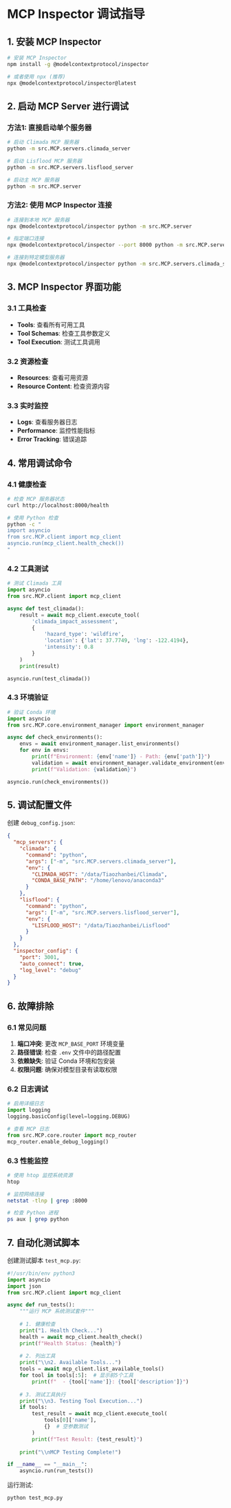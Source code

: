# MCP Inspector 调试指导

## 1. 安装 MCP Inspector

```bash
# 安装 MCP Inspector
npm install -g @modelcontextprotocol/inspector

# 或者使用 npx (推荐)
npx @modelcontextprotocol/inspector@latest
```

## 2. 启动 MCP Server 进行调试

### 方法1: 直接启动单个服务器
```bash
# 启动 Climada MCP 服务器
python -m src.MCP.servers.climada_server

# 启动 Lisflood MCP 服务器  
python -m src.MCP.servers.lisflood_server

# 启动主 MCP 服务器
python -m src.MCP.server
```

### 方法2: 使用 MCP Inspector 连接
```bash
# 连接到本地 MCP 服务器
npx @modelcontextprotocol/inspector python -m src.MCP.server

# 指定端口连接
npx @modelcontextprotocol/inspector --port 8000 python -m src.MCP.server

# 连接到特定模型服务器
npx @modelcontextprotocol/inspector python -m src.MCP.servers.climada_server
```

## 3. MCP Inspector 界面功能

### 3.1 工具检查
- **Tools**: 查看所有可用工具
- **Tool Schemas**: 检查工具参数定义
- **Tool Execution**: 测试工具调用

### 3.2 资源检查  
- **Resources**: 查看可用资源
- **Resource Content**: 检查资源内容

### 3.3 实时监控
- **Logs**: 查看服务器日志
- **Performance**: 监控性能指标
- **Error Tracking**: 错误追踪

## 4. 常用调试命令

### 4.1 健康检查
```bash
# 检查 MCP 服务器状态
curl http://localhost:8000/health

# 使用 Python 检查
python -c "
import asyncio
from src.MCP.client import mcp_client
asyncio.run(mcp_client.health_check())
"
```

### 4.2 工具测试
```python
# 测试 Climada 工具
import asyncio
from src.MCP.client import mcp_client

async def test_climada():
    result = await mcp_client.execute_tool(
        'climada_impact_assessment',
        {
            'hazard_type': 'wildfire',
            'location': {'lat': 37.7749, 'lng': -122.4194},
            'intensity': 0.8
        }
    )
    print(result)

asyncio.run(test_climada())
```

### 4.3 环境验证
```python
# 验证 Conda 环境
import asyncio
from src.MCP.core.environment_manager import environment_manager

async def check_environments():
    envs = await environment_manager.list_environments()
    for env in envs:
        print(f"Environment: {env['name']} - Path: {env['path']}")
        validation = await environment_manager.validate_environment(env['name'])
        print(f"Validation: {validation}")

asyncio.run(check_environments())
```

## 5. 调试配置文件

创建 `debug_config.json`:
```json
{
  "mcp_servers": {
    "climada": {
      "command": "python",
      "args": ["-m", "src.MCP.servers.climada_server"],
      "env": {
        "CLIMADA_HOST": "/data/Tiaozhanbei/Climada",
        "CONDA_BASE_PATH": "/home/lenovo/anaconda3"
      }
    },
    "lisflood": {
      "command": "python", 
      "args": ["-m", "src.MCP.servers.lisflood_server"],
      "env": {
        "LISFLOOD_HOST": "/data/Tiaozhanbei/Lisflood"
      }
    }
  },
  "inspector_config": {
    "port": 3001,
    "auto_connect": true,
    "log_level": "debug"
  }
}
```

## 6. 故障排除

### 6.1 常见问题
1. **端口冲突**: 更改 `MCP_BASE_PORT` 环境变量
2. **路径错误**: 检查 `.env` 文件中的路径配置
3. **依赖缺失**: 验证 Conda 环境和包安装
4. **权限问题**: 确保对模型目录有读取权限

### 6.2 日志调试
```python
# 启用详细日志
import logging
logging.basicConfig(level=logging.DEBUG)

# 查看 MCP 日志
from src.MCP.core.router import mcp_router
mcp_router.enable_debug_logging()
```

### 6.3 性能监控
```bash
# 使用 htop 监控系统资源
htop

# 监控网络连接
netstat -tlnp | grep :8000

# 检查 Python 进程
ps aux | grep python
```

## 7. 自动化测试脚本

创建测试脚本 `test_mcp.py`:
```python
#!/usr/bin/env python3
import asyncio
import json
from src.MCP.client import mcp_client

async def run_tests():
    """运行 MCP 系统测试套件"""
    
    # 1. 健康检查
    print("1. Health Check...")
    health = await mcp_client.health_check()
    print(f"Health Status: {health}")
    
    # 2. 列出工具
    print("\\n2. Available Tools...")
    tools = await mcp_client.list_available_tools()
    for tool in tools[:5]:  # 显示前5个工具
        print(f"  - {tool['name']}: {tool['description']}")
    
    # 3. 测试工具执行
    print("\\n3. Testing Tool Execution...")
    if tools:
        test_result = await mcp_client.execute_tool(
            tools[0]['name'], 
            {}  # 空参数测试
        )
        print(f"Test Result: {test_result}")
    
    print("\\nMCP Testing Complete!")

if __name__ == "__main__":
    asyncio.run(run_tests())
```

运行测试:
```bash
python test_mcp.py
```